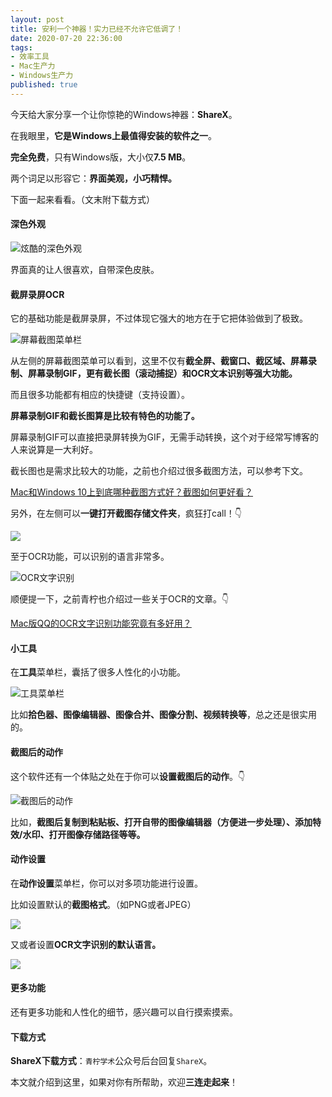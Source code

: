 ```yaml
---
layout: post
title: 安利一个神器！实力已经不允许它低调了！
date: 2020-07-20 22:36:00
tags: 
- 效率工具
- Mac生产力
- Windows生产力
published: true
---
```





今天给大家分享一个让你惊艳的Windows神器：**ShareX**。

在我眼里，**它是Windows上最值得安装的软件之一**。

**完全免费**，只有Windows版，大小仅**7.5 MB**。

两个词足以形容它：**界面美观，小巧精悍。**

下面一起来看看。（文末附下载方式）

#### 深色外观


![炫酷的深色外观](https://figurebed-iseex.oss-cn-hangzhou.aliyuncs.com/img/20200720214159.jpg)



界面真的让人很喜欢，自带深色皮肤。

#### 截屏录屏OCR

它的基础功能是截屏录屏，不过体现它强大的地方在于它把体验做到了极致。

![屏幕截图菜单栏](https://figurebed-iseex.oss-cn-hangzhou.aliyuncs.com/img/20200720214116.jpg)

从左侧的屏幕截图菜单可以看到，这里不仅有**截全屏、截窗口、截区域、屏幕录制、屏幕录制GIF，更有截长图（滚动捕捉）和OCR文本识别等强大功能。**

而且很多功能都有相应的快捷键（支持设置）。

**屏幕录制GIF和截长图算是比较有特色的功能了。**

屏幕录制GIF可以直接把录屏转换为GIF，无需手动转换，这个对于经常写博客的人来说算是一大利好。

截长图也是需求比较大的功能，之前也介绍过很多截图方法，可以参考下文。

[Mac和Windows 10上到底哪种截图方式好？截图如何更好看？](https://mp.weixin.qq.com/s/KN6oVuZDChnjqYs1WZ5VYg)

另外，在左侧可以**一键打开截图存储文件夹**，疯狂打call！👇

![](https://figurebed-iseex.oss-cn-hangzhou.aliyuncs.com/img/20200720222424.jpg)

至于OCR功能，可以识别的语言非常多。

![OCR文字识别](https://figurebed-iseex.oss-cn-hangzhou.aliyuncs.com/img/20200720215422.png)

顺便提一下，之前青柠也介绍过一些关于OCR的文章。👇

[Mac版QQ的OCR文字识别功能究竟有多好用？](https://mp.weixin.qq.com/s/X3fBsimpV25wXJyN5BX3ww)

#### 小工具

在**工具**菜单栏，囊括了很多人性化的小功能。

![工具菜单栏](https://figurebed-iseex.oss-cn-hangzhou.aliyuncs.com/img/20200720215628.jpg)

比如**拾色器、图像编辑器、图像合并、图像分割、视频转换等**，总之还是很实用的。

#### 截图后的动作

这个软件还有一个体贴之处在于你可以**设置截图后的动作**。👇

![截图后的动作](https://figurebed-iseex.oss-cn-hangzhou.aliyuncs.com/img/20200720221424.jpg)

比如，**截图后复制到粘贴板、打开自带的图像编辑器（方便进一步处理）、添加特效/水印、打开图像存储路径等等。**

#### 动作设置

在**动作设置**菜单栏，你可以对多项功能进行设置。

比如设置默认的**截图格式**。（如PNG或者JPEG）

![](https://figurebed-iseex.oss-cn-hangzhou.aliyuncs.com/img/20200720221833.jpg)

又或者设置**OCR文字识别的默认语言。**

![](https://figurebed-iseex.oss-cn-hangzhou.aliyuncs.com/img/20200720221918.png)





#### 更多功能

还有更多功能和人性化的细节，感兴趣可以自行摸索摸索。

#### 下载方式

**ShareX下载方式**：`青柠学术`公众号后台回复`ShareX`。

本文就介绍到这里，如果对你有所帮助，欢迎**三连走起来**！